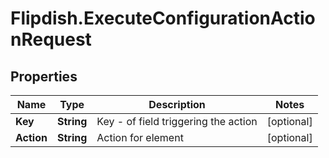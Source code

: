 # Flipdish.ExecuteConfigurationActionRequest

## Properties
Name | Type | Description | Notes
------------ | ------------- | ------------- | -------------
**Key** | **String** | Key - of field triggering the action | [optional] 
**Action** | **String** | Action for element | [optional] 



